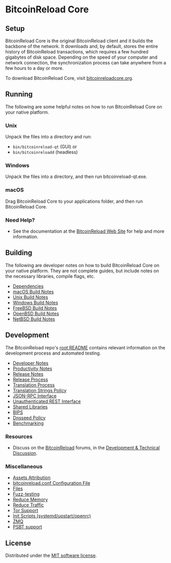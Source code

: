 BitcoinReload Core
=============

Setup
---------------------
BitcoinReload Core is the original BitcoinReload client and it builds the backbone of the network. It downloads and, by default, stores the entire history of BitcoinReload transactions, which requires a few hundred gigabytes of disk space. Depending on the speed of your computer and network connection, the synchronization process can take anywhere from a few hours to a day or more.

To download BitcoinReload Core, visit [bitcoinreloadcore.org](https://bitcoinreload.org).

Running
---------------------
The following are some helpful notes on how to run BitcoinReload Core on your native platform.

### Unix

Unpack the files into a directory and run:

- `bin/bitcoinreload-qt` (GUI) or
- `bin/bitcoinreloadd` (headless)

### Windows

Unpack the files into a directory, and then run bitcoinreload-qt.exe.

### macOS

Drag BitcoinReload Core to your applications folder, and then run BitcoinReload Core.

### Need Help?

* See the documentation at the [BitcoinReload Web Site](https://bitcoinreload.org)
for help and more information.


Building
---------------------
The following are developer notes on how to build BitcoinReload Core on your native platform. They are not complete guides, but include notes on the necessary libraries, compile flags, etc.

- [Dependencies](dependencies.md)
- [macOS Build Notes](build-osx.md)
- [Unix Build Notes](build-unix.md)
- [Windows Build Notes](build-windows.md)
- [FreeBSD Build Notes](build-freebsd.md)
- [OpenBSD Build Notes](build-openbsd.md)
- [NetBSD Build Notes](build-netbsd.md)


Development
---------------------
The BitcoinReload repo's [root README](/README.md) contains relevant information on the development process and automated testing.

- [Developer Notes](developer-notes.md)
- [Productivity Notes](productivity.md)
- [Release Notes](release-notes.md)
- [Release Process](release-process.md)
- [Translation Process](translation_process.md)
- [Translation Strings Policy](translation_strings_policy.md)
- [JSON-RPC Interface](JSON-RPC-interface.md)
- [Unauthenticated REST Interface](REST-interface.md)
- [Shared Libraries](shared-libraries.md)
- [BIPS](bips.md)
- [Dnsseed Policy](dnsseed-policy.md)
- [Benchmarking](benchmarking.md)

### Resources
* Discuss on the [BitcoinReload](https://bitcoinreload.org/) forums, in the [Development & Technical Discussion](https://bitcoinreload.org/).

### Miscellaneous
- [Assets Attribution](assets-attribution.md)
- [bitcoinreload.conf Configuration File](bitcoinreload-conf.md)
- [Files](files.md)
- [Fuzz-testing](fuzzing.md)
- [Reduce Memory](reduce-memory.md)
- [Reduce Traffic](reduce-traffic.md)
- [Tor Support](tor.md)
- [Init Scripts (systemd/upstart/openrc)](init.md)
- [ZMQ](zmq.md)
- [PSBT support](psbt.md)

License
---------------------
Distributed under the [MIT software license](/COPYING).

